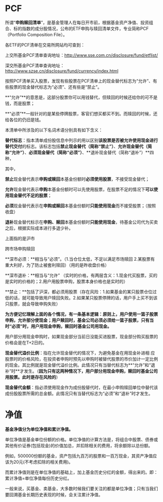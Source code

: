 # PCF

所谓“**申购赎回清单**”，是基金管理人在每日开市前，根据基金资产净值、投资组合、标的指数的成分股情况，公布的ETF申购与赎回清单文件，专业简称PCF（Portfolio Composition File）。

各ETF的PCF清单在交易所网站均可查到：

上交所基金PCF清单查询地址：http://www.sse.com.cn/disclosure/fund/etflist/

深交所基金PCF清单查询地址：http://www.szse.cn/disclosure/fund/currency/index.html



按照PCF清单买入股票，发现有些股票在PCF清单上的现金替代标志为“允许”、有些股票的现金替代标志为“必须”、还有些是“禁止”。

**“允许”**的意思是，这部分股票你可以用钱替代，但赎回的时候还给你的可不是钱，而是股票；

**“必须”**一般针对的是某些停牌股票，客官们想买都买不到。而赎回的时候，还给各位的仍旧是钱。



本清单中所涉及的以下名词术语分别具有如下含义：

**替代标志**：指本清单成份股信息中列示的用以区别**该股票是否被允许使用现金进行替代交付**的标志。该标志包括**禁止现金替代（简称“禁止”）**、**允许现金替代（简称“允许”）**、**必须现金替代（简称“必须”）**、**退补现金替代（简称“退补”）**四种，

其中，

**禁止**现金替代表示**申购或赎回**本基金份额时**必须使用股票**，不接受现金替代；

**允许**现金替代表示**申购**本基金份额时可以先使用股票，在股票不足的情况下**可以使用现金替代不足的股票**；

**必须**现金替代表示在**申购或赎回**本基金份额时**只能使用现金**而不接受股票；（按照收盘）

**退补**现金替代标示在**申购、赎回**本基金份额时**只能使用现金**，待基金公司代为买卖之后，根据实际成本进行多退少补。

上面指的是沪市

跨市场申购赎回

**深市必须：**相当与“必须”。（1.当仓位太低，不足以满足市场赎回 2.某股票有重大利好，为了防止被套利赎回）（用的是昨收盘价格）

**深市退补：**相当与“允许” （实时的价格，有两层含义：1.现金代买股票，买的是实时的价格的；2.用户用股票申购，股票本身价格也是实时的）

**禁止：**包括了沪深，都必须用股票（存在风险：1.如果基金的某只股票仓位过低的话，就可能导致用户赎回失败。2.如果某只股票停牌的话，用户手上买不到该只股票，就会导致申购失败）



**为方便记忆理解上面的各个情况，有一条基本逻辑：原则上，用户使用一篮子股票申购，允许部分使现金；用户赎回时，基金公司必须必须给一篮子股票，只有当时“必须”时，用户用现金申购，赎回时基金公司用现金。**

用户部分用现金申购时，如果现金部分当前日没能买进股票，现金部分购买股票的价格会是在T+2日的。



**现金替代溢价比例**：指在允许现金替代的情况下，为避免基金在用现金补进相 应股票时的价格风险，在投资者申购时预先以申购时被替代股票的市价加计一定比例 的现金。其比例就是现金替代溢价比例。此情况只有当替代标志为**“允许”和“退补”时**才发生。（**因为只有这两种情况下，用户部分用现金申购，赎回时基金公司用股票。此时是存在风险的**）

**现金替代金额**：指必须使用现金作为成份股替代时，在最小申购赎回单位中替代该成份股股票所需的总金额。此情况只有当替代标志为“必须”和“退补”时才发生。



























# 净值

**基金净值分为单位净值和累计净值。**

单位净值是基金单位份额的价格。单位净值的计算方法是，将组合中股票、债券或其他有价证券(包括现金)的价值加总，并扣除相关的费用，将余额除以总份额。

例如，500000份额的基金，资产包括九百万的股票和一百万现金，其资产净值应该为20元(不考虑扣除的相关费用)。

而累计净值则是在单位净值的基础上，加上基金历史分红的金额，得出来的。即：累计净值=单位净值每份历史分红。

一般来说，买基金、卖基金，大多数时候我们要关注的都是单位净值；只有当我们要回溯基金长期历史表现的时候，会关注累计净值。

